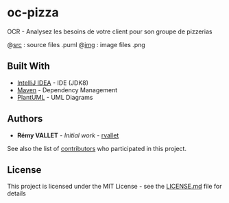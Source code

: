 # oc-pizza
OCR - Analysez les besoins de votre client pour son groupe de pizzerias

@[src](https://github.com/rvallet/oc-pizza/tree/master/uml/src) : source files .puml
@[img](https://github.com/rvallet/oc-pizza/tree/master/uml/img) : image files .png

## Built With

* [IntelliJ IDEA](https://www.jetbrains.com/idea/) - IDE (JDK8)
* [Maven](https://maven.apache.org/) - Dependency Management
* [PlantUML](http://plantuml.com/en/) - UML Diagrams

## Authors

* **Rémy VALLET** - *Initial work* - [rvallet](https://github.com/rvallet)

See also the list of [contributors](https://github.com/rvallet/oc-pizza/contributors) who participated in this project.

## License
This project is licensed under the MIT License - see the [LICENSE.md](https://github.com/rvallet/oc-pizza/blob/master/LICENSE.md) file for details
